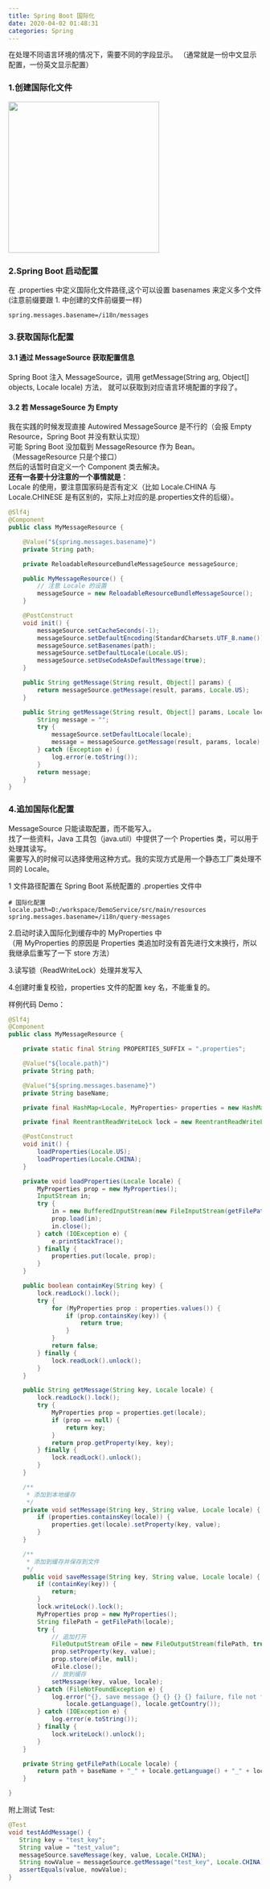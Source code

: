 ```yaml
---
title: Spring Boot 国际化
date: 2020-04-02 01:48:31
categories: Spring
---
```


在处理不同语言环境的情况下，需要不同的字段显示。
（通常就是一份中文显示配置，一份英文显示配置）

### 1.创建国际化文件 
<img src="https://github.com/LayneHuang/ForEasyCode/blob/master/images/pic_spring_locale.png" width="300">

### 2.Spring Boot 启动配置
在 .properties 中定义国际化文件路径,这个可以设置 basenames 来定义多个文件  
(注意前缀要跟 1. 中创建的文件前缀要一样)
```properties
spring.messages.basename=/i18n/messages
```

### 3.获取国际化配置

#### 3.1 通过 MessageSource 获取配置信息
Spring Boot 注入 MessageSource，调用 getMessage(String arg, Object[] objects, Locale locale) 方法，
就可以获取到对应语言环境配置的字段了。 
 
#### 3.2 若 MessageSource 为 Empty
我在实践的时候发现直接 Autowired MessageSource 是不行的（会报 Empty Resource，Spring Boot 并没有默认实现）  
可能 Spring Boot 没加载到 MessageResource 作为 Bean。（MessageResource 只是个接口）  
然后的话暂时自定义一个 Component 类去解决。   
**还有一各要十分注意的一个事情就是**：  
Locale 的使用，要注意国家码是否有定义（比如 Locale.CHINA 与 Locale.CHINESE 是有区别的，实际上对应的是.properties文件的后缀）。
```java
@Slf4j
@Component
public class MyMessageResource {

    @Value("${spring.messages.basename}")
    private String path;

    private ReloadableResourceBundleMessageSource messageSource;

    public MyMessageResource() {
        // 注意 Locale 的设置
        messageSource = new ReloadableResourceBundleMessageSource();
    }

    @PostConstruct
    void init() {
        messageSource.setCacheSeconds(-1);
        messageSource.setDefaultEncoding(StandardCharsets.UTF_8.name());
        messageSource.setBasenames(path);
        messageSource.setDefaultLocale(Locale.US);
        messageSource.setUseCodeAsDefaultMessage(true);
    }

    public String getMessage(String result, Object[] params) {
        return messageSource.getMessage(result, params, Locale.US);
    }

    public String getMessage(String result, Object[] params, Locale locale) {
        String message = "";
        try {
            messageSource.setDefaultLocale(locale);
            message = messageSource.getMessage(result, params, locale);
        } catch (Exception e) {
            log.error(e.toString());
        }
        return message;
    }
}
```

### 4.追加国际化配置
MessageSource 只能读取配置，而不能写入。  
找了一些资料，Java 工具包（java.util）中提供了一个 Properties 类，可以用于处理其读写。  
需要写入的时候可以选择使用这种方式。我的实现方式是用一个静态工厂类处理不同的 Locale。  

1 文件路径配置在 Spring Boot 系统配置的 .properties 文件中
```properties
# 国际化配置
locale.path=D:/workspace/DemoService/src/main/resources
spring.messages.basename=/i18n/query-messages
```

2.启动时读入国际化到缓存中的 MyProperties 中  
（用 MyProperties 的原因是 Properties 类追加时没有首先进行文末换行，所以我继承后重写了一下 store 方法）

3.读写锁（ReadWriteLock）处理并发写入  

4.创建时重复校验，properties 文件的配置 key 名，不能重复的。

样例代码 Demo：
```java
@Slf4j
@Component
public class MyMessageResource {

    private static final String PROPERTIES_SUFFIX = ".properties";

    @Value("${locale.path}")
    private String path;

    @Value("${spring.messages.basename}")
    private String baseName;

    private final HashMap<Locale, MyProperties> properties = new HashMap<>();

    private final ReentrantReadWriteLock lock = new ReentrantReadWriteLock();

    @PostConstruct
    void init() {
        loadProperties(Locale.US);
        loadProperties(Locale.CHINA);
    }

    private void loadProperties(Locale locale) {
        MyProperties prop = new MyProperties();
        InputStream in;
        try {
            in = new BufferedInputStream(new FileInputStream(getFilePath(locale)));
            prop.load(in);
            in.close();
        } catch (IOException e) {
            e.printStackTrace();
        } finally {
            properties.put(locale, prop);
        }
    }

    public boolean containKey(String key) {
        lock.readLock().lock();
        try {
            for (MyProperties prop : properties.values()) {
                if (prop.containsKey(key)) {
                    return true;
                }
            }
            return false;
        } finally {
            lock.readLock().unlock();
        }
    }

    public String getMessage(String key, Locale locale) {
        lock.readLock().lock();
        try {
            MyProperties prop = properties.get(locale);
            if (prop == null) {
                return key;
            }
            return prop.getProperty(key, key);
        } finally {
            lock.readLock().unlock();
        }
    }

    /**
     * 添加到本地缓存
     */
    private void setMessage(String key, String value, Locale locale) {
        if (properties.containsKey(locale)) {
            properties.get(locale).setProperty(key, value);
        }
    }

    /**
     * 添加到缓存并保存到文件
     */
    public void saveMessage(String key, String value, Locale locale) {
        if (containKey(key)) {
            return;
        }
        lock.writeLock().lock();
        MyProperties prop = new MyProperties();
        String filePath = getFilePath(locale);
        try {
            // 追加打开
            FileOutputStream oFile = new FileOutputStream(filePath, true);
            prop.setProperty(key, value);
            prop.store(oFile, null);
            oFile.close();
            // 放到缓存
            setMessage(key, value, locale);
        } catch (FileNotFoundException e) {
            log.error("{}, save message {} {} {} {} failure, file not found", filePath, key, value,
                locale.getLanguage(), locale.getCountry());
        } catch (IOException e) {
            log.error(e.toString());
        } finally {
            lock.writeLock().unlock();
        }
    }

    private String getFilePath(Locale locale) {
        return path + baseName + "_" + locale.getLanguage() + "_" + locale.getCountry() + PROPERTIES_SUFFIX;
    }

}
```
 
附上测试 Test:
 ```java
@Test
void testAddMessage() {
    String key = "test_key";
    String value = "test_value";
    messageSource.saveMessage(key, value, Locale.CHINA);
    String nowValue = messageSource.getMessage("test_key", Locale.CHINA);
    assertEquals(value, nowValue);
}
```